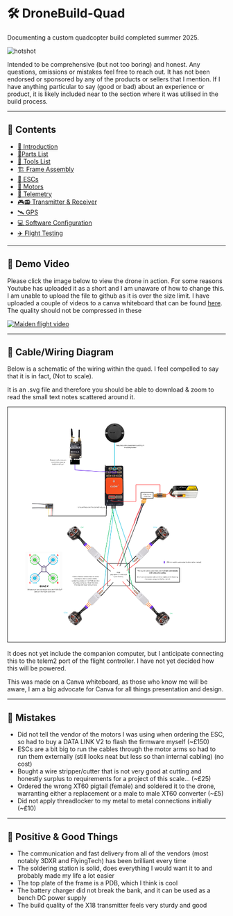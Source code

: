 # 🛠️ DroneBuild-Quad
Documenting a custom quadcopter build completed summer 2025.

![hotshot](https://github.com/user-attachments/assets/2a428b6d-ac25-436c-9ff2-ebe0893ae2b5)

Intended to be comprehensive (but not too boring) and honest. Any questions, omissions or mistakes feel free to reach out. It has not been endorsed or sponsored by any of the products or sellers that I mention. If I have anything particular to say (good or bad) about an experience or product, it is likely included near to the section where it was utilised in the build process.

---

## 📑 Contents 

- [👋 Introduction](docs/01-introduction.md)
- [🧩Parts List](docs/02-parts-list.md)
- [🔨 Tools List](docs/02b-tools-list.md)
- [🏗️ Frame Assembly](docs/03-frame-assembly.md)
- [🪫 ESCs](docs/04-esc.md)
- [🧲 Motors](docs/05-motors.md)
- [📡 Telemetry](docs/06-telemetry.md)
- [🎮📻 Transmitter & Receiver](docs/07-transmitter-receiver.md)
- [🛰️ GPS](docs/08-gps.md)
- [💻 Software Configuration](docs/09-software-config.md)
- [✈️ Flight Testing](docs/10-flight-testing.md)

---

## 🎥 Demo Video
Please click the image below to view the drone in action. For some reasons Youtube has uploaded it as a short and I am unaware of how to change this. I am unable to upload the file to github as it is over the size limit. I have uploaded a couple of videos to a canva whiteboard that can be found [here](https://www.canva.com/design/DAGwCvz3RpU/Q3_VmZ7DQnh24HMWHGmF7A/view?utm_content=DAGwCvz3RpU&utm_campaign=designshare&utm_medium=link2&utm_source=uniquelinks&utlId=h75a95d4e3d). The quality should not be compressed in these

[![Maiden flight video](https://github.com/user-attachments/assets/d8acab92-713b-4c53-9568-10125d38507a)](https://www.youtube.com/shorts/46lmEJWYgyI)



--- 

## 🚠 Cable/Wiring Diagram
Below is a schematic of the wiring within the quad. I feel compelled to say that it is in fact, (Not to scale).

It is an .svg file and therefore you should be able to download & zoom to read the small text notes scattered around it. 

![Wiring Diagram](media/images/wiring_diagram.svg)

It does not yet include the companion computer, but I anticipate connecting this to the telem2 port of the flight controller. I have not yet decided how this will be powered.

This was made on a Canva whiteboard, as those who know me will be aware, I am a big advocate for Canva for all things presentation and design.

---

## 🤕 Mistakes

- Did not tell the vendor of the motors I was using when ordering the ESC, so had to buy a DATA LINK V2 to flash the firmware myself (~£150)
- ESCs are a bit big to run the cables through the motor arms so had to run them externally (still looks neat but less so than internal cabling) (no cost)
- Bought a wire stripper/cutter that is not very good at cutting and honestly surplus to requirements for a project of this scale... (~£25)
- Ordered the wrong XT60 pigtail (female) and soldered it to the drone, warranting either a replacement or a male to male XT60 converter (~£5)
- Did not apply threadlocker to my metal to metal connections initially (~£10)

---

## 🎉 Positive & Good Things

- The communication and fast delivery from all of the vendors (most notably 3DXR and FlyingTech) has been brilliant every time
- The soldering station is solid, does everything I would want it to and probably made my life a lot easier
- The top plate of the frame is a PDB, which I think is cool
- The battery charger did not break the bank, and it can be used as a bench DC power supply
- The build quality of the X18 transmitter feels very sturdy and good
